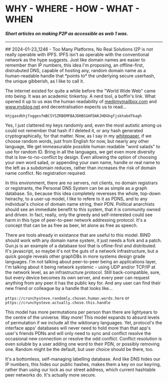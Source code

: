 # WHY - WHERE - HOW - WHAT - WHEN
#### *Short articles on making P2P as accessible as web 1 was.*

<hr />
## 2024-01-23_1246 - Too Many Platforms, No Real Solutions
I2P is not really operable with IPFS. IPFS isn't as operable with the conventional network as the hype suggests. Just like domain names are 
easier to remember than IP numbers, this idea I'm proposing, an offline-first, distrubuted DNS, capable of hosting any, random domain name 
as a human-readable handle that *points to* the underlying secure userhash, the unique gibberish, as I like to call it.

The internet existed for quite a while before the "World Wide Web" came into being. It was an academic tinkertoy. A nerd tool, a boffin's 
link. What opened it up to us was the human readability of me@mymailbox.com and www.myblog.net and decentralisation expects us to read...

```khjgasdkhjfxggesfmBCSYSZRBEMFBAJDHBSGHFDAKJHDGhgfjskhabdfkagh```

Yes, I just clattered my keys randomly and, even the most autistic among us could not remember that hash if I deleted it, or any hash generated 
cryptographically, for that matter. Now, as I say in my [whitepaper](./README.md), if we choose random words, just from English for now, but 
nearly any other language, We get immeasurable possible human readable "word salads" to use for random ID. Bring in all the languages, we get 
even more diversity that is low-to-no-conflict by design. Even allowing the option of choosing your own word salad, or appending your own name, 
handle or real name to the left as a subdomain reduces, rather than increases the risk of domain name conflict. No registration required.

In this environment, there are no servers, not clients, no domain registrars or registrants, the Personal DNS System can be as simple as a 
graph database. So, because this idea completely revereses the whole, top-down heirachy, to a user-up model, I like to refere to it as PDNS,
and to any individual's choice of domain name string, their PDN. Political anarchists should see an immediate benefit to this system, that it 
is community owned and driven. In fact, really, only the greedy and self-interested could see harm in this type of peer-to-peer network 
addressing protocol. It's a concept that can be as free as beer, let alone as free as speech.

There are tools already in existance that are useful to this model. BIND should work with any domain name system, it just needs a fork and a 
patch. Gun.js is an example of a database tool that is ofline-first and distributed. It's javascript, so maybe it's not the guts of a network
infrastructure, but a quick google reveals other graphDBs in more systems design grade languages. I'm not talking about peer-to-peer being an
applications layer, I'm talking about it being network systemic - using UDP and/or TCP/IP at the network level, as an infrastructure protocol. 
Still back-compatible, sure, but every device becomes its own server, and every peer can request anything from any peer it has the public key 
for. And any user can find their new friend or colleague by a handle that looks like...

```pttps://crunchysteve.randomly.chosen.human.words.here``` or ```pttps://crunchysteve.actually.chose.this.handle```

This model has more permutations per person than there are lightyears to the centre of the universe. Way more! This model expands to absurd 
levels of permutation if we include all the wiktionary languages. Yet, protocol's the interface apps' databases will never need to hold more 
than that app's user's friends PDNs and will only need to sync and conflict resolve the occasional new connection or resolve the odd conflict. 
Conflict resolution is even soluble by a user adding one word to their PDN, or possibly removing one. Random might be the default, but user 
choice should be there, too.

It's a bottomless, self-managing labelling database. And like DNS hides our IP numbers, this hides our public hashes, makes them a key on our 
keyring, rather than using our lock as our street address, which current hashtable peer networks do. It's actually more secure.
